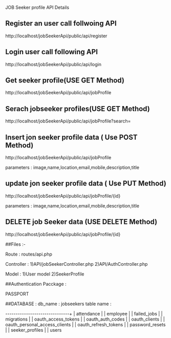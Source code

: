 JOB Seeker profile API Details

## Register an user call follwoing API

http://localhost/jobSeekerApi/public/api/register

## Login user call following API

http://localhost/jobSeekerApi/public/api/login


## Get seeker profile(USE GET Method) 

http://localhost/jobSeekerApi/public/api/jobProfile


## Serach jobseeker profiles(USE GET Method)

http://localhost/jobSeekerApi/public/api/jobProfile?search=

## Insert jon seeker profile data ( Use POST Method)

http://localhost/jobSeekerApi/public/api/jobProfile

parameters : image,name,location,email,mobile,description,title


## update  jon seeker profile data ( Use PUT Method)

http://localhost/jobSeekerApi/public/api/jobProfile/{id}

parameters : image,name,location,email,mobile,description,title



## DELETE job Seeker data (USE DELETE Method)

http://localhost/jobSeekerApi/public/api/jobProfile/{id}





##Files :- 

Route : routes/api.php

Controller : 1)API/jobSeekerController.php
			 2)API/AuthController.php

Model : 1)User model
		2)SeekerProfile


##Authentication Pacckage : 

PASSPORT

##DATABASE : 
db_name : jobseekers
table name : 

-------------------------------+
| attendance                    |
| employee                      |
| failed_jobs                   |
| migrations                    |
| oauth_access_tokens           |
| oauth_auth_codes              |
| oauth_clients                 |
| oauth_personal_access_clients |
| oauth_refresh_tokens          |
| password_resets               |
| seeker_profiles               |
| users




